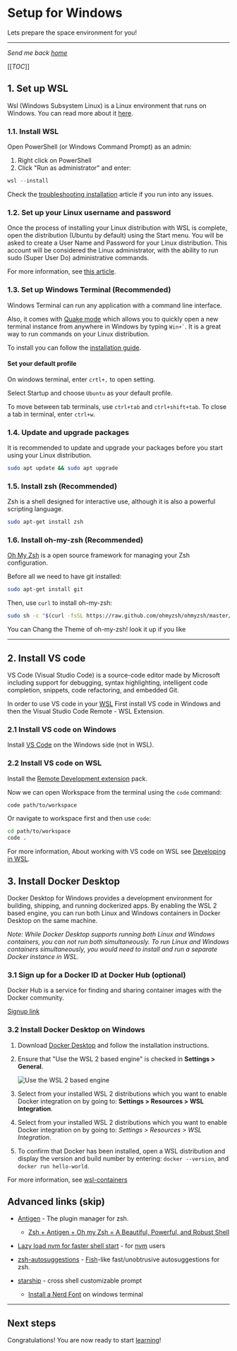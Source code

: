 # Setup for Windows

Lets prepare the space environment for you!

---

_Send me back [home](home)_

[[_TOC_]]

## 1. Set up WSL

Wsl (Windows Subsystem Linux) is a Linux environment that runs on Windows. You
can read more about it
[here](https://docs.microsoft.com/en-us/windows/wsl/about).

### 1.1. Install WSL

Open PowerShell (or Windows Command Prompt) as an admin:

1. Right click on PowerShell
2. Click "Run as administrator" and enter:

```PowerShell
wsl --install
```

Check the
[troubleshooting installation](https://docs.microsoft.com/en-us/windows/wsl/troubleshooting)
article if you run into any issues.

### 1.2. Set up your Linux username and password

Once the process of installing your Linux distribution with WSL is complete,
open the distribution (Ubuntu by default) using the Start menu. You will be
asked to create a User Name and Password for your Linux distribution. This
account will be considered the Linux administrator, with the ability to run sudo
(Super User Do) administrative commands.

For more information, see
[this article](https://docs.microsoft.com/en-us/windows/wsl/setup/environment#set-up-your-linux-username-and-password).

### 1.3. Set up Windows Terminal (Recommended)

Windows Terminal can run any application with a command line interface.

Also, it comes with
[Quake mode](https://devblogs.microsoft.com/commandline/windows-terminal-preview-1-9-release/#quake-mode)
which allows you to quickly open a new terminal instance from anywhere in
Windows by typing `` Win+` ``. It is a great way to run commands on your Linux
distribution.

To install you can follow the
[installation guide](https://docs.microsoft.com/en-us/windows/terminal/install#invoke-the-command-palette).

#### **Set your default profile**

On windows terminal, enter `crtl+,` to open setting.

Select Startup and choose `Ubuntu` as your default profile.

To move between tab terminals, use `ctrl+tab` and `ctrl+shift+tab`. To close a
tab in terminal, enter `ctrl+w`.

### 1.4. Update and upgrade packages

It is recommended to update and upgrade your packages before you start using
your Linux distribution.

```bash
sudo apt update && sudo apt upgrade
```

### 1.5. Install zsh (Recommended)

Zsh is a shell designed for interactive use, although it is also a powerful
scripting language.

```bash
sudo apt-get install zsh
```

### 1.6. Install oh-my-zsh (Recommended)

[Oh My Zsh](https://ohmyz.sh/) is a open source framework for managing your Zsh
configuration.

Before all we need to have git installed:

```bash
sudo apt-get install git
```

Then, use `curl` to install oh-my-zsh:

```bash
sudo sh -c "$(curl -fsSL https://raw.github.com/ohmyzsh/ohmyzsh/master/tools/install.sh)"
```

You can Chang the Theme of oh-my-zsh! look it up if you like

---

## 2. Install VS code

VS Code (Visual Studio Code) is a source-code editor made by Microsoft including
support for debugging, syntax highlighting, intelligent code completion,
snippets, code refactoring, and embedded Git.

In order to use VS code in your [WSL](#1-set-up-wsl-optional) First install VS
code in Windows and then the Visual Studio Code Remote - WSL Extension.

### 2.1 Install VS code on Windows

Install [VS Code](https://code.visualstudio.com/) on the Windows side (not in
WSL).

### 2.2 Install VS code on WSL

Install the
[Remote Development extension](https://marketplace.visualstudio.com/items?itemName=ms-vscode-remote.vscode-remote-extensionpack)
pack.

Now we can open Workspace from the terminal using the `code` command:

```bash
code path/to/workspace
```

Or navigate to workspace first and then use `code`:

```bash
cd path/to/workspace
code .
```

For more information, About working with VS code on WSL see
[Developing in WSL](https://code.visualstudio.com/docs/remote/wsl).

## 3. Install Docker Desktop

Docker Desktop for Windows provides a development environment for building,
shipping, and running dockerized apps. By enabling the WSL 2 based engine, you
can run both Linux and Windows containers in Docker Desktop on the same machine.

_Note: While Docker Desktop supports running both Linux and Windows containers,
you can not run both simultaneously. To run Linux and Windows containers
simultaneously, you would need to install and run a separate Docker instance in
WSL._

### 3.1 Sign up for a Docker ID at Docker Hub (optional)

Docker Hub is a service for finding and sharing container images with the Docker
community.

[Signup link](https://hub.docker.com/signup/)

### 3.2 Install Docker Desktop on Windows

1. Download
   [Docker Desktop](https://docs.docker.com/docker-for-windows/wsl/#download)
   and follow the installation instructions.

2. Ensure that "Use the WSL 2 based engine" is checked in **Settings >
   General**.

   ![Use the WSL 2 based engine](https://docs.microsoft.com/en-us/windows/wsl/media/docker-running.png)

3. Select from your installed WSL 2 distributions which you want to enable
   Docker integration on by going to: **Settings > Resources > WSL
   Integration**.

4. Select from your installed WSL 2 distributions which you want to enable
   Docker integration on by going to: _Settings > Resources > WSL Integration_.

5. To confirm that Docker has been installed, open a WSL distribution and
   display the version and build number by entering: `docker --version`, and
   `docker run hello-world`.

For more information, see
[wsl-containers](https://docs.microsoft.com/en-us/windows/wsl/tutorials/wsl-containers)

## Advanced links (skip)

- [Antigen](https://github.com/zsh-users/antigen) - The plugin manager for zsh.

  - [Zsh + Antigen + Oh my Zsh = A Beautiful, Powerful, and Robust Shell](https://phuctm97.com/blog/zsh-antigen-ohmyzsh)

- [Lazy load nvm for faster shell start](http://broken-by.me/lazy-load-nvm/) -
  for [nvm](Node/Basics#install-nodejs-using-nvm) users

- [zsh-autosuggestions](https://github.com/zsh-users/zsh-autosuggestions) -
  [Fish](https://fishshell.com/)-like fast/unobtrusive autosuggestions for zsh.

- [starship](https://starship.rs/) - cross shell customizable prompt

  - [Install a Nerd Font](https://learn.microsoft.com/en-us/windows/terminal/tutorials/custom-prompt-setup#install-a-nerd-font)
    on windows terminal

---

## Next steps

Congratulations! You are now ready to start [learning](Workflow/Workflow)!
